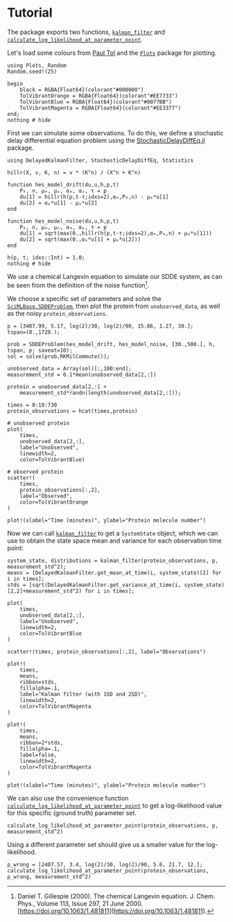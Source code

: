 # Tutorial

The package exports two functions, [`kalman_filter`](@ref) and [`calculate_log_likelihood_at_parameter_point`](@ref).

Let's load some colours from [Paul Tol](https://personal.sron.nl/~pault/) and the [`Plots`](https://docs.juliaplots.org/stable/) package for plotting.

```@example tutorial
using Plots, Random
Random.seed!(25)

begin
    black = RGBA{Float64}(colorant"#000000")
    TolVibrantOrange = RGBA{Float64}(colorant"#EE7733")
    TolVibrantBlue = RGBA{Float64}(colorant"#0077BB")
    TolVibrantMagenta = RGBA{Float64}(colorant"#EE3377")
end;
nothing # hide
```
First we can simulate some observations. To do this, we define a stochastic delay differential equation problem using the [StochasticDelayDiffEq.jl](https://github.com/SciML/StochasticDelayDiffEq.jl) package.

```@example tutorial
using DelayedKalmanFilter, StochasticDelayDiffEq, Statistics

hillr(X, v, K, n) = v * (K^n) / (X^n + K^n)

function hes_model_drift(du,u,h,p,t)
    P₀, n, μₘ, μₚ, αₘ, αₚ, τ = p
    du[1] = hillr(h(p,t-τ;idxs=2),αₘ,P₀,n) - μₘ*u[1]
    du[2] = αₚ*u[1] - μₚ*u[2]
end

function hes_model_noise(du,u,h,p,t)
    P₀, n, μₘ, μₚ, αₘ, αₚ, τ = p
    du[1] = sqrt(max(0.,hillr(h(p,t-τ;idxs=2),αₘ,P₀,n) + μₘ*u[1]))
    du[2] = sqrt(max(0.,αₚ*u[1] + μₚ*u[2]))
end

h(p, t; idxs::Int) = 1.0;
nothing # hide
```
We use a chemical Langevin equation to simulate our SDDE system, as can be seen from the definition of the noise function[^Gillespie2000].

[^Gillespie2000]: Daniel T. Gillespie (2000). The chemical Langevin equation. J. Chem. Phys., Volume 113, Issue 297, 21 June 2000. [https://doi.org/10.1063/1.481811](https://doi.org/10.1063/1.481811).

We choose a specific set of parameters and solve the [`SciMLBase.SDDEProblem`](https://diffeq.sciml.ai/stable/types/sdde_types/#SciMLBase.SDDEProblem), then plot the protein from `unobserved_data`, as well as the noisy `protein_observations`.

```@example tutorial
p = [3407.99, 5.17, log(2)/30, log(2)/90, 15.86, 1.27, 30.];
tspan=(0.,1720.);

prob = SDDEProblem(hes_model_drift, hes_model_noise, [30.,500.], h, tspan, p; saveat=10);
sol = solve(prob,RKMilCommute());

unobserved_data = Array(sol)[:,100:end];
measurement_std = 0.1*mean(unobserved_data[2,:])

protein = unobserved_data[2,:] + 
    measurement_std*randn(length(unobserved_data[2,:]));

times = 0:10:730
protein_observations = hcat(times,protein)

# unobserved protein
plot(
    times,
    unobserved_data[2,:],
    label="Unobserved",
    linewidth=2,
    color=TolVibrantBlue)

# observed protein
scatter!(
    times,
    protein_observations[:,2],
    label="Observed",
    color=TolVibrantOrange
)

plot!(xlabel="Time (minutes)", ylabel="Protein molecule number")
```

Now we can call [`kalman_filter`](@ref) to get a `SystemState` object, which we can use to obtain the state space mean and variance for each observation time point:

```@example tutorial
system_state, distributions = kalman_filter(protein_observations, p, measurement_std^2);
means = [DelayedKalmanFilter.get_mean_at_time(i, system_state)[2] for i in times];
stds = [sqrt(DelayedKalmanFilter.get_variance_at_time(i, system_state)[2,2]+measurement_std^2) for i in times];

plot(
    times,
    unobserved_data[2,:],
    label="Unobserved",
    linewidth=2,
    color=TolVibrantBlue
)

scatter!(times, protein_observations[:,2], label="Observations")

plot!(
    times,
    means,
    ribbon=stds,
    fillalpha=.1,
    label="Kalman filter (with 1SD and 2SD)",
    linewidth=2,
    color=TolVibrantMagenta
)

plot!(
    times,
    means,
    ribbon=2*stds,
    fillalpha=.1,
    label=false,
    linewidth=2,
    color=TolVibrantMagenta
)

plot!(xlabel="Time (minutes)", ylabel="Protein molecule number")
```

We can also use the convenience function [`calculate_log_likelihood_at_parameter_point`](@ref) to get a log-likelihood value for this specific (ground truth) parameter set.

```@example tutorial
calculate_log_likelihood_at_parameter_point(protein_observations, p, measurement_std^2)
```

Using a different parameter set should give us a smaller value for the log-likelihood.

```@example tutorial
p_wrong = [2407.57, 3.4, log(2)/30, log(2)/90, 5.6, 21.7, 12.];
calculate_log_likelihood_at_parameter_point(protein_observations, p_wrong, measurement_std^2)
```
